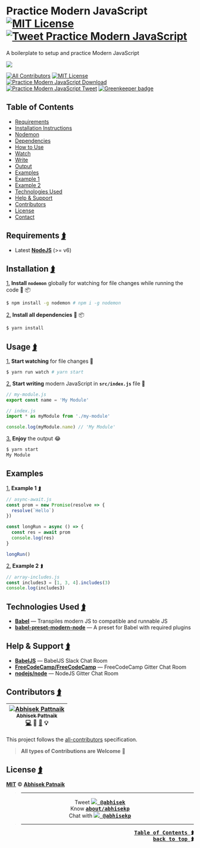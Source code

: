 # <a id="app-top"></a> Practice Modern JavaScript [![MIT License](https://img.shields.io/badge/-MIT-56A902.svg?style=flat-square&maxAge=2592000 "MIT License")](LICENSE) [![Tweet Practice Modern JavaScript](http://i.imgur.com/1Y9LBHw.png "Tweet Practice Modern JavaScript")](https://twitter.com/intent/retweet?tweet_id=726917916843601920&related=abhisek%3ACreator,babeljs%3ATranspiler)  
A boilerplate to setup and practice Modern JavaScript  

[![](http://i.imgur.com/rzyanJt.gif)](#app-top)  

[![All Contributors](https://img.shields.io/badge/all_contributors-3-orange.svg?style=flat-square)](https://github.com/abhisekp/Practice-Modern-JavaScript/graphs/contributors) [![MIT License](https://img.shields.io/badge/License-MIT-56A902.svg?style=flat-square&maxAge=2592000)](LICENSE)  
[![Practice Modern JavaScript Download](https://img.shields.io/badge/Download-Practice_Modern_JavaScript_🚀-9055A2.svg?style=flat-square&maxAge=2592000)](https://github.com/abhisekp/Practice-Modern-JavaScript/archive/master.zip)  
[![Practice Modern JavaScript Tweet](https://img.shields.io/badge/Tweet-Practice_Modern_JavaScript-1da1f2.svg?style=flat-square&maxAge=2592000)](https://twitter.com/intent/retweet?tweet_id=726917916843601920&related=abhisek%3ACreator,babeljs%3ATranspiler) [![Greenkeeper badge](https://badges.greenkeeper.io/abhisekp/Practice-Modern-JavaScript.svg)](https://greenkeeper.io/)

## <a id="toc"></a> Table of Contents
- [Requirements](#req)
- [Installation Instructions](#install)
 - [Nodemon](#nodemon)
 - [Dependencies](#dependencies)
- [How to Use](#usage)
 - [Watch](#watch)
 - [Write](#write)
 - [Output](#output)
- [Examples](#examples)
 - [Example 1](#example-1)
 - [Example 2](#example-2)
- [Technologies Used](#techs)
- [Help & Support](#help)
- [Contributors](#contrib)
- [License](#license)
- [Contact](#contact)

## <a id="req"></a>Requirements <a href="#toc" title="Table of Contents"><kbd>⮭</kbd></a>

- Latest [**NodeJS**](http://nodejs.org) (>= v6)

## <a id="install"></a>Installation <a href="#toc" title="Table of Contents"><kbd>⮭</kbd></a>


[1.](#nodemon)<a id="nodemon"></a> **Install `nodemon`** globally for watching for file changes while running the code :beginner: :package:

  ```sh
  $ npm install -g nodemon # npm i -g nodemon
  ```

[2.](#dependencies)<a id="dependencies"></a> **Install all dependencies** :beginner: :package:

  ```sh
  $ yarn install
  ```

## <a id="usage"></a>Usage <a href="#toc" title="Table of Contents"><kbd>⮭</kbd></a>

[1.](#watch) <a id="watch"></a>**Start watching** for file changes :eyes:

  ```sh
  $ yarn run watch # yarn start
  ```

[2.](#write) <a id="write"></a>**Start writing** modern JavaScript in **`src/index.js`** file :memo:

  ```js
  // my-module.js
  export const name = 'My Module'
  ```

  ```js
  // index.js
  import * as myModule from './my-module'

  console.log(myModule.name) // 'My Module'
  ```

[3.](#output) <a id="output"></a>**Enjoy** the output :joy:

  ```sh
  $ yarn start
  My Module
  ```

## <a id="examples"></a>Examples

[1.](#example-1) <a id="example-1"></a>**Example 1** <a href="#toc" title="Table of Contents"><kbd>⮭</kbd></a>

  ```js
  // async-await.js
  const prom = new Promise(resolve => {
    resolve(`Hello`)
  })

  const longRun = async () => {
    const res = await prom
    console.log(res)
  }

  longRun()
  ```

[2.](#example-2) <a id="example-2"></a>**Example 2** <a href="#toc" title="Table of Contents"><kbd>⮭</kbd></a>
  ```js
  // array-includes.js
  const includes3 = [1, 3, 4].includes(3)
  console.log(includes3)
  ```

## <a id="techs"></a>Technologies Used <a href="#toc" title="Table of Contents"><kbd>⮭</kbd></a>
- [**Babel**](http://babeljs.io) — Transpiles modern JS to compatible and runnable JS
- [**babel-preset-modern-node**](https://github.com/michaelcontento/babel-preset-modern-node) — A preset for Babel with required plugins


## <a id="help"></a>Help & Support <a href="#toc" title="Table of Contents"><kbd>⮭</kbd></a>
- [**BabelJS**](https://babeljs.slack.com) — BabelJS Slack Chat Room
- [**FreeCodeCamp/FreeCodeCamp**](https://gitter.im/FreeCodeCamp/FreeCodeCamp) — FreeCodeCamp Gitter Chat Room
- [**nodejs/node**](https://gitter.im/nodejs/node) — NodeJS Gitter Chat Room


## <a id="contrib"></a>Contributors <a href="#toc" title="Table of Contents"><kbd>⮭</kbd></a>

<!-- ALL-CONTRIBUTORS-LIST:START - Do not remove or modify this section -->
| [![Abhisek Pattnaik](https://avatars.githubusercontent.com/u/1029200?v=3&s=100)<br /><sub>Abhisek Pattnaik</sub>](http://about.me/abhisekp)<br />[💻](https://github.com/abhisekp/Practice-Modern-JavaScript/commits?author=abhisekp) 🎨 [📖](https://github.com/abhisekp/Practice-Modern-JavaScript/commits?author=abhisekp) 💡 |
| :---: |
<!-- ALL-CONTRIBUTORS-LIST:END -->
This project follows the [all-contributors](https://github.com/kentcdodds/all-contributors#emoji-key) specification.

> **All types of Contributions are Welcome** :pray:

## <a id="license"></a>License <a href="#toc" title="Table of Contents"><kbd>⮭</kbd></a>

[**MIT**](LICENSE) © [**Abhisek Patnaik**](https://github.com/abhisekp)

> ----
<a id="contact"></a>
<p align="center">
Tweet <kbd><a href="https://twitter.com/abhisek"><b><img src="https://i.imgur.com/wOPZd0Y.png?1"> @abhisek</b></a></kbd><br>
Know <kbd><b><a href="https://about.me/abhisekp">about/abhisekp</a></b></kbd><br>
Chat with <kbd><a href="https://gitter.im/abhisekp">
<img src="https://i.imgur.com/ThSWa6Y.png?2"> <b>@abhisekp</b></a></kbd>
</p>

> ----

<div align="right">
 <a href="#toc" title="Table of Contents"><kbd><b>Table of Contents ⮭</b></kbd></a><br>
 <a href="#app-top"><kbd><b>back to top ⮭</b></kbd></a>
</div>
